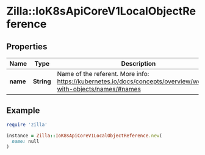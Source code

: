 # Zilla::IoK8sApiCoreV1LocalObjectReference

## Properties

| Name | Type | Description | Notes |
| ---- | ---- | ----------- | ----- |
| **name** | **String** | Name of the referent. More info: https://kubernetes.io/docs/concepts/overview/working-with-objects/names/#names | [optional] |

## Example

```ruby
require 'zilla'

instance = Zilla::IoK8sApiCoreV1LocalObjectReference.new(
  name: null
)
```

